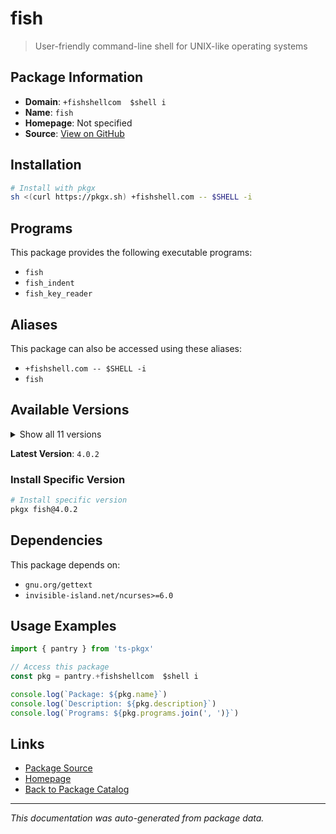 # fish

> User-friendly command-line shell for UNIX-like operating systems

## Package Information

- **Domain**: `+fishshellcom  $shell i`
- **Name**: `fish`
- **Homepage**: Not specified
- **Source**: [View on GitHub](https://github.com/pkgxdev/pantry/tree/main/projects/fishshell.com/package.yml)

## Installation

```bash
# Install with pkgx
sh <(curl https://pkgx.sh) +fishshell.com -- $SHELL -i
```

## Programs

This package provides the following executable programs:

- `fish`
- `fish_indent`
- `fish_key_reader`

## Aliases

This package can also be accessed using these aliases:

- `+fishshell.com -- $SHELL -i`
- `fish`

## Available Versions

<details>
<summary>Show all 11 versions</summary>

- `4.0.2`, `4.0.1`, `4.0.0`, `3.7.1`, `3.7.0`
- `3.6.4`, `3.6.3`, `3.6.2`, `3.6.1`, `3.6.0`
- `3.5.1`

</details>

**Latest Version**: `4.0.2`

### Install Specific Version

```bash
# Install specific version
pkgx fish@4.0.2
```

## Dependencies

This package depends on:

- `gnu.org/gettext`
- `invisible-island.net/ncurses>=6.0`

## Usage Examples

```typescript
import { pantry } from 'ts-pkgx'

// Access this package
const pkg = pantry.+fishshellcom  $shell i

console.log(`Package: ${pkg.name}`)
console.log(`Description: ${pkg.description}`)
console.log(`Programs: ${pkg.programs.join(', ')}`)
```

## Links

- [Package Source](https://github.com/pkgxdev/pantry/tree/main/projects/fishshell.com/package.yml)
- [Homepage](#)
- [Back to Package Catalog](../package-catalog.md)

---

*This documentation was auto-generated from package data.*
